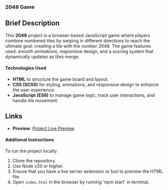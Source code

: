 ### 2048 Game

## Brief Description
This **2048** project is a browser-based JavaScript game where players combine numbered tiles by swiping in different directions to reach the ultimate goal: creating a tile with the number 2048. The game features used: smooth animations, responsive design, and a scoring system that dynamically updates as tiles merge.

#### Technologies Used

- **HTML** to structure the game board and layout.
- **CSS (SCSS)** for styling, animations, and responsive design to enhance the user experience.
- **JavaScript (ES6)** to manage game logic, track user interactions, and handle tile movement.

## Links
- **Preview**: [Project Live Preview](https://yurovych.github.io/2048-game/)

#### Additional Instructions

To run the project locally:

1. Clone the repository.
2. Use Node v20 or higher.
3. Ensure that you have a live server extension or tool to preview the HTML file.
4. Open `index.html` in the browser by running 'npm start' in terminal.
